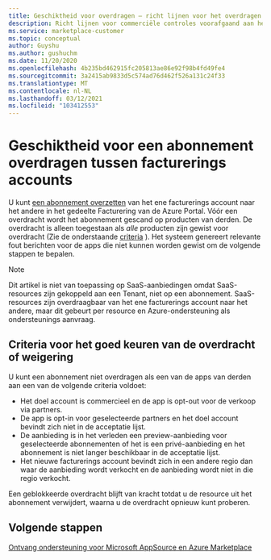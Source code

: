 ```yaml
---
title: Geschiktheid voor overdragen – richt lijnen voor het overdragen van een abonnement tussen facturerings accounts, Azure Marketplace
description: Richt lijnen voor commerciële controles voorafgaand aan het overdragen van een abonnement tussen facturerings accounts in de Azure Portal.
ms.service: marketplace-customer
ms.topic: conceptual
author: Guyshu
ms.author: gushuchm
ms.date: 11/20/2020
ms.openlocfilehash: 4b235bd462915fc205813ae86e92f98b4fd49fe4
ms.sourcegitcommit: 3a2415ab9833d5c574ad76d462f526a131c24f33
ms.translationtype: MT
ms.contentlocale: nl-NL
ms.lasthandoff: 03/12/2021
ms.locfileid: "103412553"
---
```

# <a name="transfer-eligibility-for-a-subscription-between-billing-accounts"></a>Geschiktheid voor een abonnement overdragen tussen facturerings accounts

U kunt [een abonnement overzetten](/azure/cost-management-billing/understand/subscription-transfer) van het ene facturerings account naar het andere in het gedeelte Facturering van de Azure Portal. Vóór een overdracht wordt het abonnement gescand op producten van derden. De overdracht is alleen toegestaan als *alle* producten zijn gewist voor overdracht (Zie de onderstaande [criteria](#criteria-for-transfer-approval-or-denial) ). Het systeem genereert relevante fout berichten voor de apps die niet kunnen worden gewist om de volgende stappen te bepalen.

> [!NOTE]
> Dit artikel is niet van toepassing op SaaS-aanbiedingen omdat SaaS-resources zijn gekoppeld aan een Tenant, niet op een abonnement. SaaS-resources zijn overdraagbaar van het ene facturerings account naar het andere, maar dit gebeurt per resource en Azure-ondersteuning als ondersteunings aanvraag.

## <a name="criteria-for-transfer-approval-or-denial"></a>Criteria voor het goed keuren van de overdracht of weigering

U kunt een abonnement niet overdragen als een van de apps van derden aan een van de volgende criteria voldoet:

- Het doel account is commercieel en de app is opt-out voor de verkoop via partners.
- De app is opt-in voor geselecteerde partners en het doel account bevindt zich niet in de acceptatie lijst.
- De aanbieding is in het verleden een preview-aanbieding voor geselecteerde abonnementen of het is een privé-aanbieding en het abonnement is niet langer beschikbaar in de acceptatie lijst.
- Het nieuwe facturerings account bevindt zich in een andere regio dan waar de aanbieding wordt verkocht en de aanbieding wordt niet in die regio verkocht.

Een geblokkeerde overdracht blijft van kracht totdat u de resource uit het abonnement verwijdert, waarna u de overdracht opnieuw kunt proberen.

## <a name="next-steps"></a>Volgende stappen

[Ontvang ondersteuning voor Microsoft AppSource en Azure Marketplace](get-support.md)

